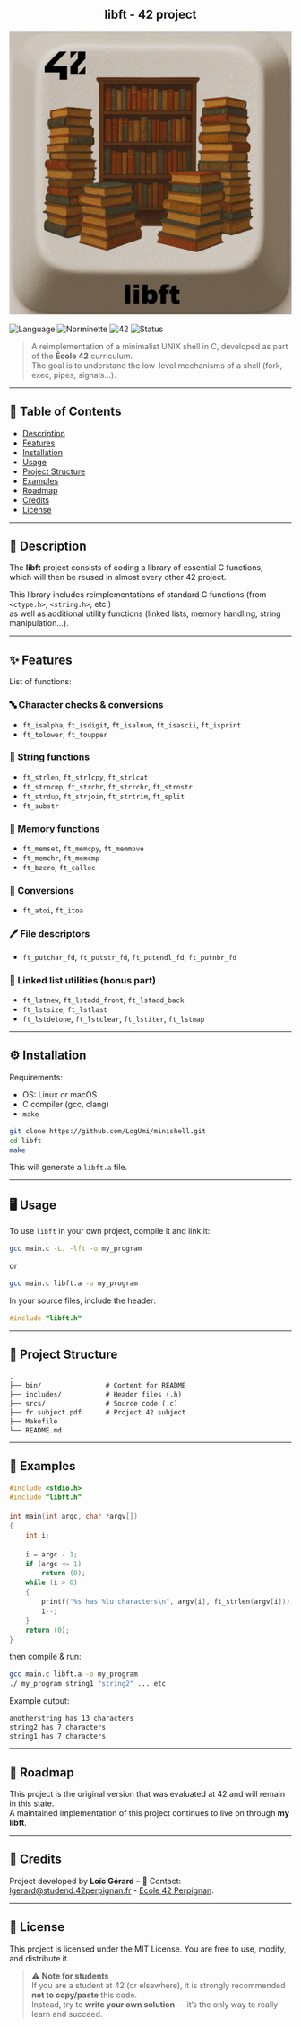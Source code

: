 
<div align="center">
  <h2>libft - 42 project</h2>
  <img src="./bin/libft.png"  />
  <br>
</div>

![Language](https://img.shields.io/badge/language-C-blue)
![Norminette](https://img.shields.io/badge/norminette-passed-brightgreen)
![42](https://img.shields.io/badge/school-42-black)
![Status](https://img.shields.io/badge/status-completed-brightgreen)

> A reimplementation of a minimalist UNIX shell in C, developed as part of the **École 42** curriculum.  
> The goal is to understand the low-level mechanisms of a shell (fork, exec, pipes, signals...).

---

## 📖 Table of Contents
- [Description](#-description)
- [Features](#-features)
- [Installation](#-installation)
- [Usage](#-usage)
- [Project Structure](#-project-structure)
- [Examples](#-examples)
- [Roadmap](#-roadmap)
- [Credits](#-credits)
- [License](#-license)

---

## 📝 Description
The **libft** project consists of coding a library of essential C functions,  
which will then be reused in almost every other 42 project.  

This library includes reimplementations of standard C functions (from `<ctype.h>`, `<string.h>`, etc.)  
as well as additional utility functions (linked lists, memory handling, string manipulation…).

---

## ✨ Features
List of functions:

### 🔤 Character checks & conversions
- `ft_isalpha`, `ft_isdigit`, `ft_isalnum`, `ft_isascii`, `ft_isprint`
- `ft_tolower`, `ft_toupper`

### 🧵 String functions
- `ft_strlen`, `ft_strlcpy`, `ft_strlcat`
- `ft_strncmp`, `ft_strchr`, `ft_strrchr`, `ft_strnstr`
- `ft_strdup`, `ft_strjoin`, `ft_strtrim`, `ft_split`
- `ft_substr`

### 💾 Memory functions
- `ft_memset`, `ft_memcpy`, `ft_memmove`
- `ft_memchr`, `ft_memcmp`
- `ft_bzero`, `ft_calloc`

### 🔢 Conversions
- `ft_atoi`, `ft_itoa`

### 🖊 File descriptors
- `ft_putchar_fd`, `ft_putstr_fd`, `ft_putendl_fd`, `ft_putnbr_fd`

### 🔗 Linked list utilities (bonus part)
- `ft_lstnew`, `ft_lstadd_front`, `ft_lstadd_back`
- `ft_lstsize`, `ft_lstlast`
- `ft_lstdelone`, `ft_lstclear`, `ft_lstiter`, `ft_lstmap`

---

## ⚙️ Installation
Requirements:  
- OS: Linux or macOS  
- C compiler (gcc, clang)  
- `make`

```bash
git clone https://github.com/LogUmi/minishell.git
cd libft
make
```
This will generate a `libft.a` file.

---

## 🖥 Usage
To use `libft` in your own project, compile it and link it:

```bash
gcc main.c -L. -lft -o my_program
```
or
```bash
gcc main.c libft.a -o my_program
```

In your source files, include the header:

```c
#include "libft.h"
```

---

## 📂 Project Structure

```
.
├── bin/                # Content for README
├── includes/           # Header files (.h)
├── srcs/               # Source code (.c)
├── fr.subject.pdf	    # Project 42 subject
├── Makefile
└── README.md
```

---

## 🔎 Examples

```c
#include <stdio.h>
#include "libft.h"

int	main(int argc, char *argv[])
{
	int	i;
	
	i = argc - 1;
	if (argc <= 1)
		return (0);
	while (i > 0)
	{
		printf("%s has %lu characters\n", argv[i], ft_strlen(argv[i]));
		i--;
	}
	return (0);
}
```
then compile & run:
```bash
gcc main.c libft.a -o my_program
./ my_program string1 "string2" ... etc
```
Example output:
```
anotherstring has 13 characters
string2 has 7 characters
string1 has 7 characters
```

---

## 🚀 Roadmap
This project is the original version that was evaluated at 42 and will remain in this state.  
A maintained implementation of this project continues to live on through **my libft**.

---

## 👤 Credits
Project developed by **Loïc Gérard** – 📧 Contact: lgerard@studend.42perpignan.fr - [École 42 Perpignan](https://42perpignan.fr).

---

## 📜 License
This project is licensed under the MIT License. You are free to use, modify, and distribute it.

> ⚠️ **Note for students**  
> If you are a student at 42 (or elsewhere), it is strongly recommended **not to copy/paste** this code.  
> Instead, try to **write your own solution** — it’s the only way to really learn and succeed.
